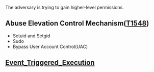 The adversary is trying to gain higher-level permissions.

## Abuse Elevation Control Mechanism([T1548](https://attack.mitre.org/techniques/T1548/))
   - Setuid and Setgid
   - Sudo
   - Bypass User Account Control(UAC)

## [Event_Triggered_Execution](https://github.com/Jayway007/Offense-and-Deffense/blob/main/Offense/Red-Team/Persistence/Event_Triggered_Execution.md)
